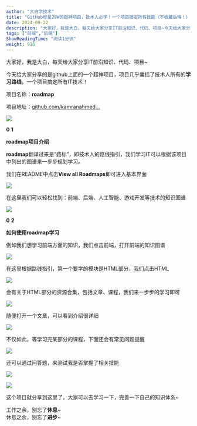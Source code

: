 ```yaml
---
author: "大白学技术"
title: "GitHub标星28W的超神项目，技术人必学！一个项目搞定所有技能（不收藏后悔！）"
date: 2024-09-22
description: "​大家好，我是大白，每天给大家分享IT前沿知识、代码、项目~今天给大家分享的是github上面的一个超神项目，项目几乎囊括了技术人所有的学习路线，一个项目搞定所有IT技术！项目名称：roadmap"
tags: ["前端","后端"]
ShowReadingTime: "阅读1分钟"
weight: 916
---
```

​大家好，我是大白，每天给大家分享IT前沿知识、代码、项目~

今天给大家分享的是github上面的一个超神项目，项目几乎囊括了技术人所有的**学习路线**，一个项目搞定所有IT技术！

项目名称：**roadmap**

项目地址：[github.com/kamranahmed…](https://link.juejin.cn?target=https%3A%2F%2Fgithub.com%2Fkamranahmedse%2Fdeveloper-roadmap "https://github.com/kamranahmedse/developer-roadmap")

![](https://p3-xtjj-sign.byteimg.com/tos-cn-i-73owjymdk6/ce11efdad9ad4ea69969aac0062fcc81~tplv-73owjymdk6-jj-mark-v1:0:0:0:0:5o6Y6YeR5oqA5pyv56S-5Yy6IEAg5aSn55m95a2m5oqA5pyv:q75.awebp?rk3s=f64ab15b&x-expires=1727601796&x-signature=JFtH4%2FVMbukIBX%2FXII9TsJ8d6n0%3D)

**0** **1**

**roadmap项目介绍**

**roadmap**翻译过来是“路标”，即技术人的路线指引，我们学习IT可以根据该项目中列出的图谱来一步步规划学习。

我们在README中点击**View all Roadmaps**即可进入基本界面

![](https://p3-xtjj-sign.byteimg.com/tos-cn-i-73owjymdk6/33f77c2c9f6b4c95bf9175a780bc82c9~tplv-73owjymdk6-jj-mark-v1:0:0:0:0:5o6Y6YeR5oqA5pyv56S-5Yy6IEAg5aSn55m95a2m5oqA5pyv:q75.awebp?rk3s=f64ab15b&x-expires=1727601796&x-signature=Rdtl6%2FFTrsRmpumnxJ4s17%2BXqcI%3D)

在这里我们可以轻松找到：前端、后端、人工智能、游戏开发等技术的知识图谱

![](https://p3-xtjj-sign.byteimg.com/tos-cn-i-73owjymdk6/66afd973da08430aa39483e69118b9c0~tplv-73owjymdk6-jj-mark-v1:0:0:0:0:5o6Y6YeR5oqA5pyv56S-5Yy6IEAg5aSn55m95a2m5oqA5pyv:q75.awebp?rk3s=f64ab15b&x-expires=1727601796&x-signature=iWh5pAMMxjUs2chZjk7RXpvzQTM%3D)

**0** **2**

**如何使用roadmap学习**

例如我们想学习前端方面的知识，我们点击前端，打开前端的知识图谱

![](https://p3-xtjj-sign.byteimg.com/tos-cn-i-73owjymdk6/d60ebc50ec8a40438df46f0f56a904bc~tplv-73owjymdk6-jj-mark-v1:0:0:0:0:5o6Y6YeR5oqA5pyv56S-5Yy6IEAg5aSn55m95a2m5oqA5pyv:q75.awebp?rk3s=f64ab15b&x-expires=1727601796&x-signature=j%2BX8u67px3mxTfb0lvbJkJg1BaQ%3D)

在这里根据路线指引，第一个要学的模块是HTML部分，我们点击HTML

![](https://p3-xtjj-sign.byteimg.com/tos-cn-i-73owjymdk6/f422e371293248259115f31e5fb7120b~tplv-73owjymdk6-jj-mark-v1:0:0:0:0:5o6Y6YeR5oqA5pyv56S-5Yy6IEAg5aSn55m95a2m5oqA5pyv:q75.awebp?rk3s=f64ab15b&x-expires=1727601796&x-signature=Gpm0qfhmWrXJOVNoJIoIvFlCV7Y%3D)

会有关于HTML部分的资源合集，包括文章、课程，我们来一步步的学习即可

![](https://p3-xtjj-sign.byteimg.com/tos-cn-i-73owjymdk6/b0b8a8f66efe4daaa660f8f3bf41b886~tplv-73owjymdk6-jj-mark-v1:0:0:0:0:5o6Y6YeR5oqA5pyv56S-5Yy6IEAg5aSn55m95a2m5oqA5pyv:q75.awebp?rk3s=f64ab15b&x-expires=1727601796&x-signature=CpElVTJJiOCZl4KI98HVUCMehpQ%3D)

随便打开一个文章，可以看到介绍很详细

![](https://p3-xtjj-sign.byteimg.com/tos-cn-i-73owjymdk6/76b15d4f93484fc18c57459b7531067e~tplv-73owjymdk6-jj-mark-v1:0:0:0:0:5o6Y6YeR5oqA5pyv56S-5Yy6IEAg5aSn55m95a2m5oqA5pyv:q75.awebp?rk3s=f64ab15b&x-expires=1727601796&x-signature=tFh6koEBHx9npKCumRxgOzwACP4%3D)

不仅如此，等学习完某部分的课程，下面还会有常见问题提醒

![](https://p3-xtjj-sign.byteimg.com/tos-cn-i-73owjymdk6/8425bd2575a749f19c8a9dbd4e955760~tplv-73owjymdk6-jj-mark-v1:0:0:0:0:5o6Y6YeR5oqA5pyv56S-5Yy6IEAg5aSn55m95a2m5oqA5pyv:q75.awebp?rk3s=f64ab15b&x-expires=1727601796&x-signature=zhtOePz9SUM1keLkzjQmSzbSklk%3D)

还可以通过问答题，来测试我是否掌握了相关技能

![](https://p3-xtjj-sign.byteimg.com/tos-cn-i-73owjymdk6/68817e6cc1f348a7a7c0d52fcd22fe14~tplv-73owjymdk6-jj-mark-v1:0:0:0:0:5o6Y6YeR5oqA5pyv56S-5Yy6IEAg5aSn55m95a2m5oqA5pyv:q75.awebp?rk3s=f64ab15b&x-expires=1727601796&x-signature=vHReosVcvaMWrlsx2y0F4HvvW%2BA%3D)

![](https://p3-xtjj-sign.byteimg.com/tos-cn-i-73owjymdk6/0ae2e65fa87f4622969be283be31107c~tplv-73owjymdk6-jj-mark-v1:0:0:0:0:5o6Y6YeR5oqA5pyv56S-5Yy6IEAg5aSn55m95a2m5oqA5pyv:q75.awebp?rk3s=f64ab15b&x-expires=1727601796&x-signature=r649KSJf5PUkAddA4RgW%2FGH5qjw%3D)

这个项目就分享到这里了，大家可以去学习一下，完善一下自己的知识体系~

工作之余，别忘了**休息**~  
休息之余，别忘了**进步**~